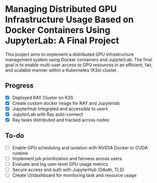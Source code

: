 # Managing Distributed GPU Infrastructure Usage Based on Docker Containers Using JupyterLab: A Final Project

This project aims to implement a distributed GPU infrastructure management system using Docker containers and JupyterLab. The final goal is to enable multi-user access to GPU resources in an efficient, fair, and scalable manner within a Kubernetes (K3s) cluster.

## Progress

- [x] Deployed RAY Cluster on K3S
- [x] Create custom docker image for RAY and Jupyterlab
- [x] JupyterHub integrated and accessible to users
- [x] JupyterLab with Ray auto-connect
- [x] Ray tasks distributed and tracked across nodes

## To-do

- [ ] Enable GPU scheduling and isolation with NVIDIA Docker or CUDA runtime
- [ ] Implement job prioritization and fairness across users
- [ ] Evaluate and log user-level GPU usage metrics
- [ ] Secure access and auth with JupyterHub (OAuth, TLS)
- [ ] Create UI/dashboard for monitoring task and resource usage